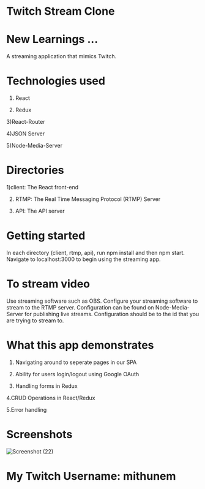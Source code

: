 # Twitch Stream Clone
# New Learnings ...

A streaming application that mimics Twitch.

# Technologies used

1) React

2) Redux

3)React-Router

4)JSON Server

5)Node-Media-Server

# Directories

1)client:  The React front-end

2) RTMP:  The Real Time Messaging Protocol (RTMP) Server

3) API:  The API server

# Getting started

In each directory (client, rtmp, api), run npm install and then npm start. 
Navigate to localhost:3000 to begin using the streaming app.

# To stream video
Use streaming software such as OBS. Configure your streaming software to stream to the RTMP server. Configuration can be found on Node-Media-Server for publishing live streams. Configuration should be to the id that you are trying to stream to.

# What this app demonstrates
1. Navigating around to seperate pages in our SPA

2. Ability for users login/logout using Google OAuth

3. Handling forms in Redux

4.CRUD Operations in React/Redux

5.Error handling

# Screenshots
 

![Screenshot (22)](https://user-images.githubusercontent.com/93249038/212462051-4c05e378-3b09-474d-b25a-eb97d18e54ef.png)

# My Twitch Username: mithunem

